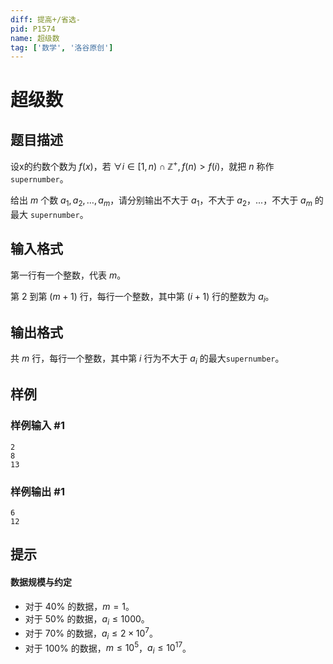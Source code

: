```yaml
---
diff: 提高+/省选-
pid: P1574
name: 超级数
tag: ['数学', '洛谷原创']
---
```

# 超级数
## 题目描述

设x的约数个数为 $f(x)$，若 $\forall i\in [1,n)\cap \mathbb{Z^+},f(n)>f(i)$，就把 $n$ 称作 `supernumber`。

给出 $m$ 个数 $a_1,a_2,\ldots,a_m$，请分别输出不大于 $a_1$，不大于 $a_2$，...，不大于 $a_m$ 的最大 `supernumber`。
## 输入格式

第一行有一个整数，代表 $m$。

第 $2$  到第 $(m+1)$ 行，每行一个整数，其中第  $(i+1)$ 行的整数为 $a_i$。
## 输出格式

共 $m$ 行，每行一个整数，其中第 $i$ 行为不大于 $a_i$ 的最大`supernumber`。
## 样例

### 样例输入 #1
```
2
8
13
```
### 样例输出 #1
```
6
12
```
## 提示

#### 数据规模与约定

- 对于 $40\%$ 的数据，$m=1$。
- 对于 $50\%$ 的数据，$a_i\le1000$。
- 对于 $70\%$ 的数据，$a_i\le 2\times10^7$。
- 对于 $100\%$ 的数据，$m\le10^5$，$a_i\le10^{17}$。
